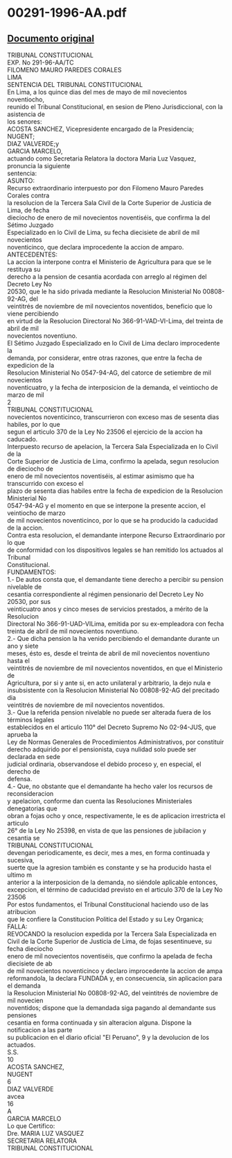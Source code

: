 
00291-1996-AA.pdf
=================
  
[Documento original](https://tc.gob.pe/jurisprudencia/1998/00291-1996-AA.pdf)  
---  
TRIBUNAL CONSTITUCIONAL  
EXP. No 291-96-AA/TC  
FILOMENO MAURO PAREDES CORALES  
LIMA  
SENTENCIA DEL TRIBUNAL CONSTITUCIONAL  
En Lima, a los quince dias del mes de mayo de mil novecientos noventiocho,  
reunido el Tribunal Constitucional, en sesion de Pleno Jurisdiccional, con la asistencia de  
los senores:  
ACOSTA SANCHEZ, Vicepresidente encargado de la Presidencia;  
NUGENT;  
DIAZ VALVERDE;y  
GARCIA MARCELO,  
actuando como Secretaria Relatora la doctora Maria Luz Vasquez, pronuncia la siguiente  
sentencia:  
ASUNTO:  
Recurso extraordinario interpuesto por don Filomeno Mauro Paredes Corales contra  
la resolucion de la Tercera Sala Civil de la Corte Superior de Justicia de Lima, de fecha  
dieciocho de enero de mil novecientos noventiséis, que confirma la del Sétimo Juzgado  
Especializado en lo Civil de Lima, su fecha diecisiete de abril de mil novecientos  
noventicinco, que declara improcedente la accion de amparo.  
ANTECEDENTES:  
La accion la interpone contra el Ministerio de Agricultura para que se le restituya su  
derecho a la pension de cesantia acordada con arreglo al régimen del Decreto Ley No  
20530, que le ha sido privada mediante la Resolucion Ministerial No 00808-92-AG, del  
veintitrés de noviembre de mil novecientos noventidos, beneficio que lo viene percibiendo  
en virtud de la Resolucion Directoral No 366-91-VAD-VI-Lima, del treinta de abril de mil  
novecientos noventiuno.  
El Sétimo Juzgado Especializado en lo Civil de Lima declaro improcedente la  
demanda, por considerar, entre otras razones, que entre la fecha de expedicion de la  
Resolucion Ministerial No 0547-94-AG, del catorce de setiembre de mil novecientos  
noventicuatro, y la fecha de interposicion de la demanda, el veintiocho de marzo de mil  
2  
TRIBUNAL CONSTITUCIONAL  
novecientos noventicinco, transcurrieron con exceso mas de sesenta dias habiles, por lo que  
segun el articulo 370 de la Ley No 23506 el ejercicio de la accion ha caducado.  
Interpuesto recurso de apelacion, la Tercera Sala Especializada en lo Civil de la  
Corte Superior de Justicia de Lima, confirmo la apelada, segun resolucion de dieciocho de  
enero de mil novecientos noventiséis, al estimar asimismo que ha transcurrido con exceso el  
plazo de sesenta dias habiles entre la fecha de expedicion de la Resolucion Ministerial No  
0547-94-AG y el momento en que se interpone la presente accion, el veintiocho de marzo  
de mil novecientos noventicinco, por lo que se ha producido la caducidad de la accion.  
Contra esta resolucion, el demandante interpone Recurso Extraordinario por lo que  
de conformidad con los dispositivos legales se han remitido los actuados al Tribunal  
Constitucional.  
FUNDAMENTOS:  
1.- De autos consta que, el demandante tiene derecho a percibir su pension nivelable de  
cesantia correspondiente al régimen pensionario del Decreto Ley No 20530, por sus  
veinticuatro anos y cinco meses de servicios prestados, a mérito de la Resolucion  
Directoral No 366-91-UAD-VILima, emitida por su ex-empleadora con fecha  
treinta de abril de mil novecientos noventiuno.  
2.- Que dicha pension la ha venido percibiendo el demandante durante un ano y siete  
meses, ésto es, desde el treinta de abril de mil novecientos noventiuno hasta el  
veintitrés de noviembre de mil novecientos noventidos, en que el Ministerio de  
Agricultura, por si y ante si, en acto unilateral y arbitrario, la dejo nula e  
insubsistente con la Resolucion Ministerial No 00808-92-AG del precitado dia  
veintitrés de noviembre de mil novecientos noventidos.  
3.- Que la referida pension nivelable no puede ser alterada fuera de los términos legales  
establecidos en el articulo 110° del Decreto Supremo No 02-94-JUS, que aprueba la  
Ley de Normas Generales de Procedimientos Administrativos, por constituir  
derecho adquirido por el pensionista, cuya nulidad solo puede ser declarada en sede  
judicial ordinaria, observandose el debido proceso y, en especial, el derecho de  
defensa.  
4.- Que, no obstante que el demandante ha hecho valer los recursos de reconsideracion  
y apelacion, conforme dan cuenta las Resoluciones Ministeriales denegatorias que  
obran a fojas ocho y once, respectivamente, le es de aplicacion irrestricta el articulo  
26° de la Ley No 25398, en vista de que las pensiones de jubilacion y cesantia se  
TRIBUNAL CONSTITUCIONAL  
devengan periodicamente, es decir, mes a mes, en forma continuada y sucesiva,  
suerte que la agresion también es constante y se ha producido hasta el ultimo m  
anterior a la interposicion de la demanda, no siéndole aplicable entonces,  
excepcion, el término de caducidad previsto en el articulo 370 de la Ley No 23506  
Por estos fundamentos, el Tribunal Constitucional haciendo uso de las atribucion  
que le confiere la Constitucion Politica del Estado y su Ley Organica;  
FALLA:  
REVOCANDO la resolucion expedida por la Tercera Sala Especializada en  
Civil de la Corte Superior de Justicia de Lima, de fojas sesentinueve, su fecha dieciocho  
enero de mil novecientos noventiséis, que confirmo la apelada de fecha diecisiete de ab  
de mil novecientos noventicinco y declaro improcedente la accion de ampa  
reformandola, la declara FUNDADA y, en consecuencia, sin aplicacion para el demanda  
la Resolucion Ministerial No 00808-92-AG, del veintitrés de noviembre de mil novecien  
noventidos; dispone que la demandada siga pagando al demandante sus pensiones  
cesantia en forma continuada y sin alteracion alguna. Dispone la notificacion a las parte  
su publicacion en el diario oficial "El Peruano", 9 y la devolucion de los actuados.  
S.S.  
10  
ACOSTA SANCHEZ,  
NUGENT  
6  
DIAZ VALVERDE  
avcea  
16  
A  
GARCIA MARCELO  
Lo que Certifico:  
Dre. MARIA LUZ VASQUEZ  
SECRETARIA RELATORA  
TRIBUNAL CONSTITUCIONAL